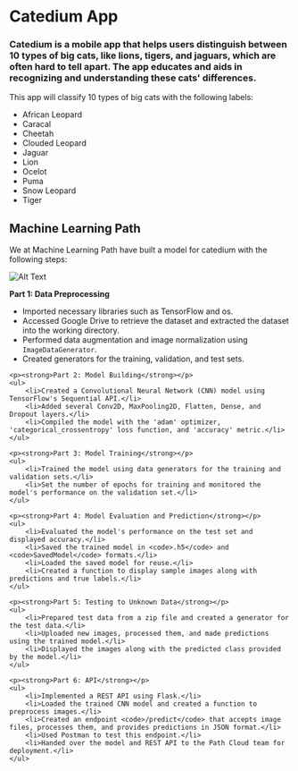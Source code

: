 <h1>Catedium App</h1>

<h3>Catedium is a mobile app that helps users distinguish between 10 types of big cats, like lions, tigers, and jaguars, which are often hard to tell apart. The app educates and aids in recognizing and understanding these cats' differences.</h3>
<p>This app will classify 10 types of big cats with the following labels:</p>
<ul>
  <li>African Leopard</li>
  <li>Caracal</li>
  <li>Cheetah</li>
  <li>Clouded Leopard</li>
  <li>Jaguar</li>
  <li>Lion</li>
  <li>Ocelot</li>
  <li>Puma</li>
  <li>Snow Leopard</li>
  <li>Tiger</li>
</ul>

<h2>Machine Learning Path</h2>

<p>We at Machine Learning Path have built a model for catedium with the following steps:</p>

![Alt Text](https://i.imgur.com/BCB6JOu.jpeg)

<p><strong>Part 1: Data Preprocessing</strong></p>
    <ul>
        <li>Imported necessary libraries such as TensorFlow and os.</li>
        <li>Accessed Google Drive to retrieve the dataset and extracted the dataset into the working directory.</li>
        <li>Performed data augmentation and image normalization using <code>ImageDataGenerator</code>.</li>
        <li>Created generators for the training, validation, and test sets.</li>
    </ul>

    <p><strong>Part 2: Model Building</strong></p>
    <ul>
        <li>Created a Convolutional Neural Network (CNN) model using TensorFlow's Sequential API.</li>
        <li>Added several Conv2D, MaxPooling2D, Flatten, Dense, and Dropout layers.</li>
        <li>Compiled the model with the 'adam' optimizer, 'categorical_crossentropy' loss function, and 'accuracy' metric.</li>
    </ul>

    <p><strong>Part 3: Model Training</strong></p>
    <ul>
        <li>Trained the model using data generators for the training and validation sets.</li>
        <li>Set the number of epochs for training and monitored the model's performance on the validation set.</li>
    </ul>

    <p><strong>Part 4: Model Evaluation and Prediction</strong></p>
    <ul>
        <li>Evaluated the model's performance on the test set and displayed accuracy.</li>
        <li>Saved the trained model in <code>.h5</code> and <code>SavedModel</code> formats.</li>
        <li>Loaded the saved model for reuse.</li>
        <li>Created a function to display sample images along with predictions and true labels.</li>
    </ul>

    <p><strong>Part 5: Testing to Unknown Data</strong></p>
    <ul>
        <li>Prepared test data from a zip file and created a generator for the test data.</li>
        <li>Uploaded new images, processed them, and made predictions using the trained model.</li>
        <li>Displayed the images along with the predicted class provided by the model.</li>
    </ul>

    <p><strong>Part 6: API</strong></p>
    <ul>
        <li>Implemented a REST API using Flask.</li>
        <li>Loaded the trained CNN model and created a function to preprocess images.</li>
        <li>Created an endpoint <code>/predict</code> that accepts image files, processes them, and provides predictions in JSON format.</li>
        <li>Used Postman to test this endpoint.</li>
        <li>Handed over the model and REST API to the Path Cloud team for deployment.</li>
    </ul>

